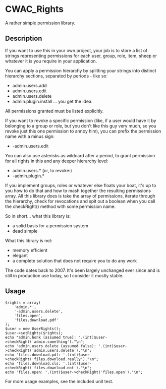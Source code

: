 CWAC_Rights
===========

A rather simple permission library.

Description
-----------

If you want to use this in your own project, your job is to store a list of strings representing permissions for each user, group, role, item, sheep or whatever it is you require in your application.

You can apply a permission hierarchy by splitting your strings into distinct hierarchy sections, separated by periods - like so:

* admin.users.add
* admin.users.edit
* admin.users.delete
* admin.plugin.install
... you get the idea.

All permissions granted must be listed explicitly.

If you want to revoke a specific permission (like, if a user would have it by belonging to a group or role, but you don't like this guy very much,
so you revoke just this one permission to annoy him), you can prefix the permission name with a minus sign:

* -admin.users.edit

You can also use asterisks as wildcard after a period, to grant permission for all rights in this and any deeper hierarchy level:

* admin.users.*
(or, to revoke:)
* -admin.plugin.*

If you implement groups, roles or whatever else floats your boat, it's up to you how to do that and how to mash together the resulting permissions
array. All this library does is take the array of permissions, iterate through the hierarchy, check for revocations and spit out a boolean when
you call the checkRight() method with some permission name.

So in short... what this library is:

* a solid basis for a permission system
* dead simple

What this library is not:

* memory efficient
* elegant
* a complete solution that does not require you to do any work


The code dates back to 2007. It's been largely unchanged ever since and is still in production use today, so I consider it mostly stable.

Usage
-----

    $rights = array(
        'admin.*',
        '-admin.users.delete',
        'files.open',
        'files.download.pdf'
    );
    $user = new UserRights();
    $user->setRights($rights);
    echo "admin.honk (assumed true): ".(int)$user->checkRight('admin.something')."\n";
    echo 'admin.users.delete (assumed false): '.(int)$user->checkRight('admin.users.delete')."\n";
    echo 'files.download.pdf: '.(int)$user->checkRight('files.download.really')."\n";
    echo 'files.download.xls: '.(int)$user->checkRight('files.download.not')."\n";
    echo 'files.open: '.(int)$user->checkRight('files.open')."\n";

For more usage examples, see the included unit test.


